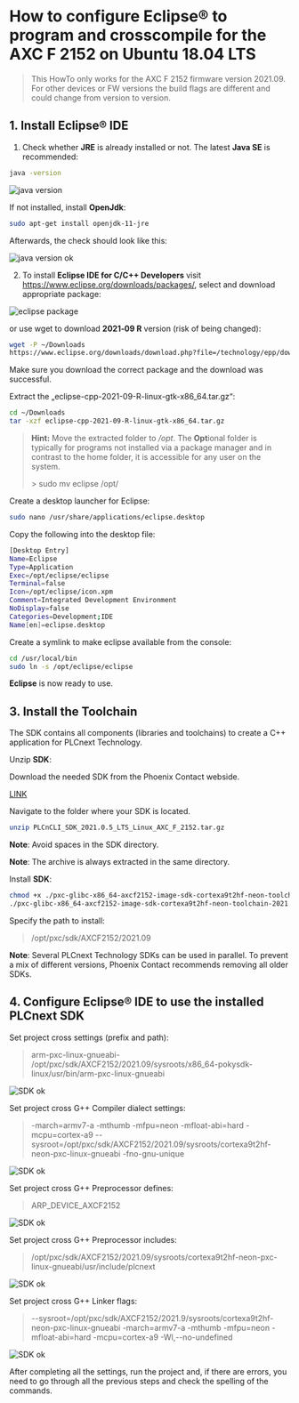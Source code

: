 # How to configure Eclipse® to program and crosscompile for the AXC F 2152 on Ubuntu 18.04 LTS #

> This HowTo only works for the AXC F 2152 firmware version 2021.09. For other devices or FW versions the build flags are different and could change from version to version.

## 1. Install **Eclipse®** IDE ##

1. Check whether **JRE** is already installed or not. The latest **Java SE** is recommended:

```sh
java -version
```

![java version](images/java_-version.png)

If not installed, install **OpenJdk**:

```sh
sudo apt-get install openjdk-11-jre
```

Afterwards, the check should look like this:

![java version ok](images/java_-version_ok.png)

2. To install **Eclipse IDE for C/C++ Developers** visit https://www.eclipse.org/downloads/packages/, select and download appropriate package:

![eclipse package](images/eclipse_package.png)

or use wget to download **2021‑09 R** version (risk of being changed):

```sh
wget -P ~/Downloads 
https://www.eclipse.org/downloads/download.php?file=/technology/epp/downloads/release/2021-09/R/eclipse-cpp-2021-09-R-linux-gtk-x86_64.tar.gz
```
Make sure you download the correct package and the download was successful.

Extract the „eclipse-cpp-2021-09-R-linux-gtk-x86_64.tar.gz“:

```sh
cd ~/Downloads
tar -xzf eclipse-cpp-2021-09-R-linux-gtk-x86_64.tar.gz
```

> **Hint:** Move the extracted folder to */opt*. The **Opt**ional folder is typically for programs not installed via a package manager and in contrast to the home folder, it is accessible for any user on the system.
>
> \> sudo mv eclipse /opt/

Create a desktop launcher for Eclipse:

```sh
sudo nano /usr/share/applications/eclipse.desktop
```

Copy the following into the desktop file:

```sh
[Desktop Entry]
Name=Eclipse
Type=Application
Exec=/opt/eclipse/eclipse
Terminal=false
Icon=/opt/eclipse/icon.xpm
Comment=Integrated Development Environment
NoDisplay=false
Categories=Development;IDE
Name[en]=eclipse.desktop
```

Create a symlink to make eclipse available from the console:

```sh
cd /usr/local/bin
sudo ln -s /opt/eclipse/eclipse
```

**Eclipse** is now ready to use.

## 3. Install the Toolchain ##

The SDK contains all components (libraries and toolchains) to create a C++ application for
PLCnext Technology.

Unzip **SDK**:

Download the needed SDK from the Phoenix Contact webside.

[LINK](https://www.phoenixcontact.com/online/portal/pi?uri=pxc-oc-itemdetail:pid=2404267&library=piru&tab=5&requestType=qr&productId=2404267#softw)

Navigate to the folder where your SDK is located.

```sh
unzip PLCnCLI_SDK_2021.0.5_LTS_Linux_AXC_F_2152.tar.gz
```

**Note**:
Avoid spaces in the SDK directory.

**Note**:
The archive is always extracted in the same directory.

Install **SDK**:

```sh
chmod +x ./pxc-glibc-x86_64-axcf2152-image-sdk-cortexa9t2hf-neon-toolchain-2021.09.sh
./pxc-glibc-x86_64-axcf2152-image-sdk-cortexa9t2hf-neon-toolchain-2021.09.sh
```
Specify the path to install:

>/opt/pxc/sdk/AXCF2152/2021.09

**Note**:
Several PLCnext Technology SDKs can be used in parallel. To prevent a mix of different
versions, Phoenix Contact recommends removing all older SDKs.

## 4. Configure Eclipse® IDE to use the installed PLCnext SDK ##

Set project cross settings (prefix and path):

>arm-pxc-linux-gnueabi-  
>/opt/pxc/sdk/AXCF2152/2021.09/sysroots/x86_64-pokysdk-linux/usr/bin/arm-pxc-linux-gnueabi

![SDK ok](images/cdt_cross_settings.png)

Set project cross G++ Compiler dialect settings:

>-march=armv7-a -mthumb -mfpu=neon -mfloat-abi=hard -mcpu=cortex-a9 --sysroot=/opt/pxc/sdk/AXCF2152/2021.09/sysroots/cortexa9t2hf-neon-pxc-linux-gnueabi -fno-gnu-unique

![SDK ok](images/cdt_dialect_flags.png)

Set project cross G++ Preprocessor defines:

>ARP_DEVICE_AXCF2152

![SDK ok](images/cdt_defines.png)

Set project cross G++ Preprocessor includes:

>/opt/pxc/sdk/AXCF2152/2021.09/sysroots/cortexa9t2hf-neon-pxc-linux-gnueabi/usr/include/plcnext

![SDK ok](images/cdt_includes.png)

Set project cross G++ Linker flags:

>--sysroot=/opt/pxc/sdk/AXCF2152/2021.9/sysroots/cortexa9t2hf-neon-pxc-linux-gnueabi -march=armv7-a -mthumb -mfpu=neon -mfloat-abi=hard -mcpu=cortex-a9 -Wl,--no-undefined

![SDK ok](images/cdt_cross_linker_settings.png)

After completing all the settings, run the project and, if there are errors, you need to go through all the previous steps and check the spelling of the commands.
